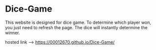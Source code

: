 # Dice-Game
This website is designed for dice game. To determine which player won, you just need to refresh the page. The dice will instantly determine the winner.

hosted link --> https://00012670.github.io/Dice-Game/                                                          

